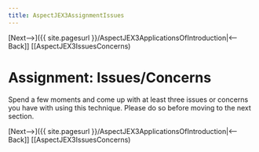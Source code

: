 ```yaml
---
title: AspectJEX3AssignmentIssues
---
```

[Next-->]({{ site.pagesurl }}/AspectJEX3ApplicationsOfIntroduction|<--Back]] [[AspectJEX3IssuesConcerns)

# Assignment: Issues/Concerns
Spend a few moments and come up with at least three issues or concerns you have with using this technique. Please do so before moving to the next section.

[Next-->]({{ site.pagesurl }}/AspectJEX3ApplicationsOfIntroduction|<--Back]] [[AspectJEX3IssuesConcerns)